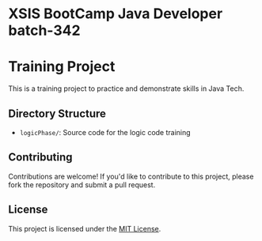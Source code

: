 # XSIS BootCamp Java Developer batch-342

# Training Project

This is a training project to practice and demonstrate skills in Java Tech.

## Directory Structure
* `logicPhase/`: Source code for the logic code training

## Contributing

Contributions are welcome! If you'd like to contribute to this project, please fork the repository and submit a pull request.

## License

This project is licensed under the [MIT License](https://opensource.org/licenses/MIT).